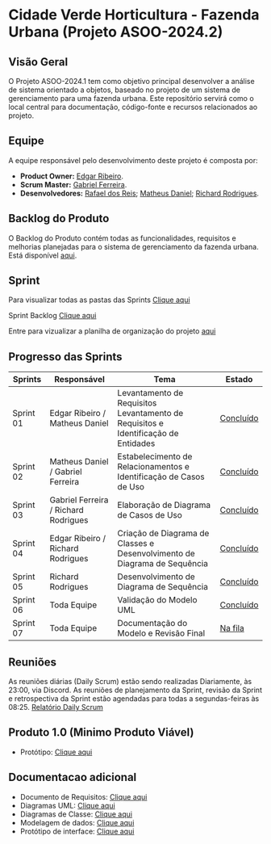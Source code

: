 # Cidade Verde Horticultura - Fazenda Urbana  (Projeto ASOO-2024.2)

## Visão Geral
O Projeto ASOO-2024.1 tem como objetivo principal desenvolver a análise de sistema orientado a objetos, baseado no projeto de um sistema de gerenciamento para uma fazenda urbana. Este repositório servirá como o local central para documentação, código-fonte e recursos relacionados ao projeto.

## Equipe
A equipe responsável pelo desenvolvimento deste projeto é composta por:

- **Product Owner:** [Edgar Ribeiro](https://github.com/edgar-rib).
- **Scrum Master:** [Gabriel Ferreira](https://github.com/GabrielFerreira9961).
- **Desenvolvedores:** [Rafael dos Reis](https://github.com/rafaelreis8000); [Matheus Daniel](https://github.com/Matheusdsants); [Richard Rodrigues](https://github.com/Richardrr7).
  

## Backlog do Produto
O Backlog do Produto contém todas as funcionalidades, requisitos e melhorias planejadas para o sistema de gerenciamento da fazenda urbana. Está disponível [aqui](https://github.com/rafaelreis8000/Projeto_Cidade_verde/blob/main/Backlog/PDF%20Backlog.pdf).

## Sprint
   Para visualizar todas as pastas das Sprints [Clique aqui](https://github.com/edgar-rib/Project-ASOO-2024.1/tree/main/BackLog/Sprints)
   
   Sprint Backlog [Clique aqui](https://github.com/edgar-rib/Project-ASOO-2024.1/blob/main/BackLog/Sprints/Sprint%20Backlog.pdf) 

   Entre para vizualizar a planilha de organização do projeto [aqui](https://unipead-my.sharepoint.com/:x:/g/personal/edgar_ribeiro3_aluno_unip_br/EaU-nMXuz4BPk5m3f19zBSoBl1xH115Q-ExXoF3_NAD8AQ?e=c3a1bj)


   
## Progresso das Sprints
| Sprints        | Responsável      | Tema                                                                                  | Estado          |
|----------------|------------------|---------------------------------------------------------------------------------------|-----------------|
| Sprint 01      | Edgar Ribeiro / Matheus Daniel            | Levantamento de Requisitos Levantamento de Requisitos e Identificação de Entidades    | [Concluído](https://github.com/edgar-rib/Project-ASOO-2024.1/tree/main/BackLog/Sprints/Sprint%201%20-%20Levantamento%20de%20Requisitos%20Levantamento%20de%20Requisitos%20e%20Identifica%C3%A7%C3%A3o%20de%20Entidades)|
| Sprint 02      | Matheus Daniel / Gabriel Ferreira           | Estabelecimento de Relacionamentos e Identificação de Casos de Uso                    | [Concluído](https://github.com/edgar-rib/Project-ASOO-2024.1/tree/main/BackLog/Sprints/Sprint%202%20-%20%20Estabelecimento%20de%20Relacionamentos%20e%20Identifica%C3%A7%C3%A3o%20de%20Casos%20de%20Uso/Vers%C3%A3o%201.1)|
| Sprint 03      | Gabriel Ferreira / Richard Rodrigues            | Elaboração de Diagrama de Casos de Uso                                                | [Concluído](https://github.com/edgar-rib/Project-ASOO-2024.1/tree/main/BackLog/Sprints/Sprint%203%20-%20Elabora%C3%A7%C3%A3o%20de%20Diagrama%20de%20Casos%20de%20Uso)|
| Sprint 04      | Edgar Ribeiro / Richard Rodrigues            | Criação de Diagrama de Classes e Desenvolvimento de Diagrama de Sequência             | [Concluído](https://github.com/edgar-rib/Project-ASOO-2024.1/tree/main/BackLog/Sprints/Sprint%204%20-%20Cria%C3%A7%C3%A3o%20de%20Diagrama%20de%20Classes%20e%20Desenvolvimento%20de%20Diagrama%20de%20Sequ%C3%AAncia/Vers%C3%A3o%201.1)|
| Sprint 05      | Richard Rodrigues          | Desenvolvimento de Diagrama de Sequência        | [Concluído](https://github.com/edgar-rib/Project-ASOO-2024.1/tree/main/BackLog/Sprints/Sprint%205%20-%20Desenvolvimento%20de%20Diagrama%20de%20Sequ%C3%AAncia%20e%20Constru%C3%A7%C3%A3o%20de%20Diagrama%20de%20Atividades/Vers%C3%A3o%201.1)|
| Sprint 06      | Toda Equipe           | Validação do Modelo UML              | [Concluído](https://github.com/edgar-rib/Project-ASOO-2024.1/tree/main/BackLog/Sprints/Sprint%206%20-%20Constru%C3%A7%C3%A3o%20de%20Diagrama%20de%20Atividades%20(Parte%202)%20e%20Valida%C3%A7%C3%A3o%20do%20Modelo%20UML/Vers%C3%A3o%201.1)|
| Sprint 07      | Toda Equipe           | Documentação do Modelo e Revisão Final                                                | [Na fila](https://github.com/edgar-rib/Project-ASOO-2024.1/tree/main/BackLog/Sprints/Sprint%207%20-%20Documenta%C3%A7%C3%A3o%20do%20Modelo%20e%20Revis%C3%A3o%20Final/Vers%C3%A3o%201.1)|



## Reuniões
As reuniões diárias (Daily Scrum) estão sendo realizadas Diariamente, às 23:00, via Discord. As reuniões de planejamento da Sprint, revisão da Sprint e retrospectiva da Sprint estão agendadas para todas a segundas-feiras às 08:25. [Relatório Daily Scrum](https://github.com/edgar-rib/Project-ASOO-2024.1/blob/main/BackLog/Requisitos%20do%20Sistema)

## Produto 1.0 (Minimo Produto Viável)
- Protótipo: [Clique aqui](https://unipead-my.sharepoint.com/:f:/g/personal/edgar_ribeiro3_aluno_unip_br/Eq7FPvoQto5CqCEoqsZJ0xMBOUMLZy3hHVphXJ3-1Un8Zw?e=dju8NA)

## Documentacao adicional
- Documento de Requisitos: [Clique aqui](https://github.com/edgar-rib/Project-ASOO-2024.1/blob/main/BackLog/Requisitos%20do%20Sistema)
- Diagramas UML: [Clique aqui](https://github.com/edgar-rib/Project-ASOO-2024.1/tree/main/Diagrama%20UML)
- Diagramas de Classe: [Clique aqui](https://github.com/edgar-rib/Project-ASOO-2024.1/tree/main/Diagrama%20de%20Classes)
- Modelagem de dados: [Clique aqui](https://github.com/edgar-rib/Project-ASOO-2024.1/tree/main/Modelagem%20de%20Dados)
- Protótipo de interface: [Clique aqui](https://github.com/edgar-rib/Project-ASOO-2024.1/tree/main/Prototipagem%20Interface%20%20UI)




